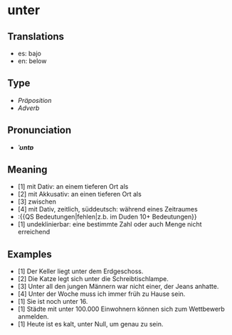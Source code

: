 # unter
## Translations
- es: bajo
- en: below
## Type
- _Präposition_
- _Adverb_
## Pronunciation
- **_ˈʊntɐ_**
## Meaning
- [1] mit Dativ: an einem tieferen Ort als
- [2] mit Akkusativ: an einen tieferen Ort als
- [3] zwischen
- [4] mit Dativ, zeitlich, süddeutsch: während eines Zeitraumes
- :{{QS Bedeutungen|fehlen|z.b. im Duden 10+ Bedeutungen}}
- [1] undeklinierbar: eine bestimmte Zahl oder auch Menge nicht erreichend
## Examples
- [1] Der Keller liegt unter dem Erdgeschoss.
- [2] Die Katze legt sich unter die Schreibtischlampe.
- [3] Unter all den jungen Männern war nicht einer, der Jeans anhatte.
- [4] Unter der Woche muss ich immer früh zu Hause sein.
- [1] Sie ist noch unter 16.
- [1] Städte mit unter 100.000 Einwohnern können sich zum Wettbewerb anmelden.
- [1] Heute ist es kalt, unter Null, um genau zu sein.
